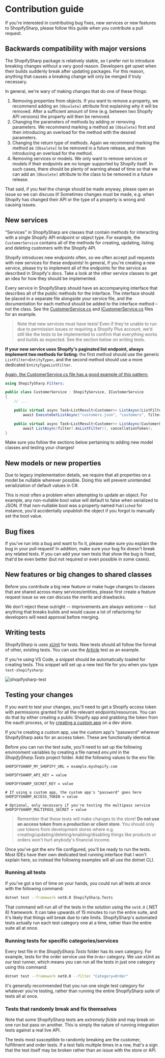 # Contribution guide

If you're interested in contributing bug fixes, new services or new features to ShopifySharp, please follow this guide when you contribute a pull request. 

## Backwards compatibility with major versions

The ShopifySharp package is relatively stable, so I prefer not to introduce breaking changes without a very good reason. Developers get upset when their builds suddenly break after updating packages. For this reason, anything that causes a breaking change will only be merged if truly necessary.

In general, we're wary of making changes that do one of these things:

1. Removing properties from objects. If you want to remove a property, we recommend adding an `[Obsolete]` attribute first explaining why it will be removed. After a sufficient amount of time (e.g. between two Shopify API versions) the property will then be removed. 
2. Changing the parameters of methods by adding or removing parameters. We recommend marking a method as `[Obsolete]` first and then introducing an overload for the method with the desired parameters. 
3. Changing the return type of methods. Again we recommend marking the method as `[Obsolete]` to be removed in a future release, and then introducing an overload for the method. 
4. Removing services or models. We only want to remove services or models if their endpoints are no longer supported by Shopify itself. In such cases, there should be plenty of warning ahead of time so that we can add an `[Obsolete]` attribute to the class to be removed in a future release.

That said, if you feel the change should be made anyway, please open an issue so we can discuss it! Sometimes changes must be made, e.g. when Shopify has changed their API or the type of a property is wrong and causing issues.

## New services

"Services" in ShopifySharp are classes that contain methods for interacting with a single Shopify API endpoint or object type. For example, the `CustomerService` contains all of the methods for creating, updating, listing and deleting customers with the Shopify API. 

Shopify introduces new endpoints often, so we often accept pull requests with new services for these endpoints! In general, if you're creating a new service, please try to implement all of the endpoints for the service as described in Shopify's docs. Take a look at the other service classes to get an idea for how they should be implemented.

Every service in ShopifySharp should have an accompanying interface that describes all of the public methods for the interface. The interface should be placed in a separate file alongside your service file, and the documentation for each method should be added to the interface method – not the class. See the [CustomerService.cs](https://github.com/nozzlegear/ShopifySharp/blob/5750feb4116c6047d28720f9ef8c650b30e6a534/ShopifySharp/Services/Customer/CustomerService.cs) and [ICustomerService.cs](https://github.com/nozzlegear/ShopifySharp/blob/5750feb4116c6047d28720f9ef8c650b30e6a534/ShopifySharp/Services/Customer/ICustomerService.cs) files for an example.

> Note that new services must have tests! Even if they're unable to run due to permission issues or requiring a Shopify Plus account, we'd still like the tests to be implemented to confirm that everything works and builds as expected. See the section below on writing tests.

**If your new service uses Shopify's paginated list endpoint, always implement two methods for listing:** the first method should use the generic `ListFilter<EntityType>`, and the second method should use a more dedicated `EntityTypeListFilter`. 

[Again, the CustomerService.cs file has a good example of this pattern:](https://github.com/nozzlegear/ShopifySharp/blob/5750feb4116c6047d28720f9ef8c650b30e6a534/ShopifySharp/Services/Customer/CustomerService.cs#L29)

```cs
using ShopifySharp.Filters;

public class CustomerService : ShopifyService, ICustomerService
{
    // ...

    public virtual async Task<ListResult<Customer>> ListAsync(ListFilter<Customer> filter = null, CancellationToken cancellationToken = default) =>
        await ExecuteGetListAsync("customers.json", "customers", filter, cancellationToken);

    public virtual async Task<ListResult<Customer>> ListAsync(CustomerListFilter filter, CancellationToken cancellationToken = default) =>
        await ListAsync(filter?.AsListFilter(), cancellationToken);
}
```

Make sure you follow the sections below pertaining to adding new model classes and testing your changes!

## New models or new properties

Due to legacy implementation details, we require that all properties on a model be nullable wherever possible. Doing this will prevent unintended serializiation of default values in C#. 

This is most often a problem when attempting to update an object. For example, any non-nullable bool value will default to false when serialized to JSON. If that non-nullable bool was a property named `Published` for instance, you'd accidentally unpublish the object if you forgot to manually set the bool value.

## Bug fixes

If you've run into a bug and want to fix it, please make sure you explain the bug in your pull request! In addition, make sure your bug fix doesn't break any related tests. If you can add your own tests that show the bug is fixed, that'd be even better (but not required or even possible in some cases).

## New features or big changes to shared classes

Before you contribute a big new feature or make huge changes to classes that are shared across many services/entities, please first create a feature request issue so we can discuss the merits and drawbacks. 

We don't reject these outright -- improvements are always welcome -- but anything that breaks builds and would cause a lot of refactoring for developers will need approval before merging.

## Writing tests

ShopifySharp is uses [xUnit](https://xunit.github.io/) for tests. New tests should all follow the format of other, existing tests. You can use the [Article](https://github.com/nozzlegear/ShopifySharp/blob/master/ShopifySharp.Tests/Article_Tests.cs) test as an example. 

If you're using VS Code, a snippet should be automatically loaded for creating tests. This snippet will set up a new test file for you when you type `test-shopifysharp`:

![shopifysharp-test](https://cloud.githubusercontent.com/assets/2417276/25457929/94bc71dc-2a9d-11e7-80ac-72352715504e.gif)

## Testing your changes

If you want to test your changes, you'll need to get a Shopify access token with permissions granted for all the relevant endpoints/resources. You can do that by either creating a public Shopify app and grabbing the token from the oauth process, or by [creating a custom app](https://help.shopify.com/en/manual/apps/custom-apps) on a dev store.

If you're creating a custom app, use the custom app's "password" wherever ShopifySharp asks for an access token. These are functionally identical. 

Before you can run the test suite, you'll need to set up the following environment variables by creating a file named _env.yml_ in the _ShopifySharp.Tests_ project folder. Add the following values to the env file:

```env
SHOPIFYSHARP_MY_SHOPIFY_URL = example.myshopify.com

SHOPIFYSHARP_API_KEY = value

SHOPIFYSHARP_SECRET_KEY = value

# If using a custom app, the custom app's "password" goes here
SHOPIFYSHARP_ACCESS_TOKEN = value

# Optional, only necessary if you're testing the multipass service
SHOPIFYSHARP_MULTIPASS_SECRET = value
```

> Remember that these tests will make changes to the store! **Do not use an access token from a production or client store**. You should only use tokens from development stores where e.g. creating/updating/deleting/enabling/disabling things like products or orders won't hurt anybody's financial income. 

Once you've got the env file configured, you'll be ready to run the tests. Most IDEs have their own dedicated test running interface that I won't explain here, so instead the following examples will all use the dotnet CLI. 

### Running all tests

If you've got a ton of time on your hands, you could run all tests at once with the following command:

```sh
dotnet test --framework net8.0 ShopifySharp.Tests
```

That command will run all of the tests in the solution using the `net8.0` (.NET 8) framework. It can take upwards of 15 minutes to run the entire suite, and it's likely that things will break due to rate limits. ShopifySharp's automated tests actually run each test category one at a time, rather than the entire suite all at once. 

### Running tests for specific categories/services

Every test file in the _ShopifySharp.Tests_ folder has its own category. For example, tests for the order service use the `Order` category. We use xUnit as our test runner, which means you can run all the tests in just one category using this command:

```sh
dotnet test --framework net8.0 --filter "Category=Order"
```

It's generally recommended that you run one single test category for whatever you're testing, rather than running the entire ShopifySharp suite of tests all at once.

### Tests that randomly break and fix themselves

Note that some ShopifySharp tests are *extremely fickle* and may break on one run but pass on another. This is simply the nature of running integration tests against a real live API.

The tests most susceptible to randomly breaking are the customer, fulfillment and order tests. If a test fails multiple times in a row, that's a sign that the test itself may be broken rather than an issue with the store or API.
